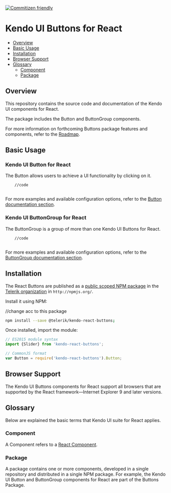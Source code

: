 [![Commitizen friendly](https://img.shields.io/badge/commitizen-friendly-brightgreen.svg)](http://commitizen.github.io/cz-cli/)

# Kendo UI Buttons for React

* [Overview](https://github.com/telerik/kendo-react-buttons#overview)
* [Basic Usage](https://github.com/telerik/kendo-react-buttons#basic-usage)
* [Installation](https://github.com/telerik/kendo-react-buttons#installation)
* [Browser Support](https://github.com/telerik/kendo-react-buttons#browser-support)
* [Glossary](https://github.com/telerik/kendo-react-buttons#glossary)
  * [Component](https://github.com/telerik/kendo-react-buttons#component)
  * [Package](https://github.com/telerik/kendo-react-buttons#package)

## Overview

This repository contains the source code and documentation of the Kendo UI components for React.

The package includes the Button and ButtonGroup components.

For more information on forthcoming Buttons package features and components, refer to the [Roadmap](...).

## Basic Usage

### Kendo UI Button for React

The Button allows users to achieve a UI functionality by clicking on it.

```html-preview
    //code
```
```jsx

```

For more examples and available configuration options, refer to the [Button documentation section](https://github.com/telerik/kendo-react-buttons/blob/master/docs/button/index.md).

### Kendo UI ButtonGroup for React

The ButtonGroup is a group of more than one Kendo UI Buttons for React.

```html-preview
    //code
```
```jsx

```

For more examples and available configuration options, refer to the [ButtonGroup documentation section](https://github.com/telerik/kendo-react-buttons/blob/master/docs/buttongroup/index.md).

## Installation

The React Buttons are published as a [public scoped NPM package](https://docs.npmjs.com/misc/scope) in the [Telerik organization](https://www.npmjs.com/~telerik) in `http://npmjs.org/`.

Install it using NPM:

//change acc to this package

```sh
npm install --save @telerik/kendo-react-buttons;
```

Once installed, import the module:

```jsx
// ES2015 module syntax
import {Slider} from 'kendo-react-buttons';
```
```jsx
// CommonJS format
var Button = require('kendo-react-buttons').Button;
```

## Browser Support

The Kendo UI Buttons components for React support all browsers that are supported by the React framework&mdash;Internet Explorer 9 and later versions.

## Glossary

Below are explained the basic terms that Kendo UI suite for React applies.

### Component

A Component refers to a [React Component](https://facebook.github.io/react/docs/jsx-in-depth.html#html-tags-vs.-react-components).

### Package

A package contains one or more components, developed in a single repository and distributed in a single NPM package. For example, the Kendo UI Button and ButtonGroup components for React are part of the Buttons Package.
